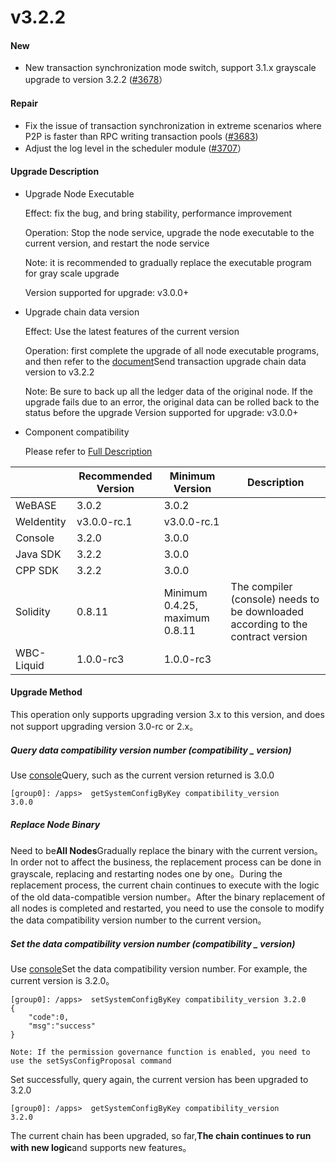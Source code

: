 # v3.2.2

#### New

* New transaction synchronization mode switch, support 3.1.x grayscale upgrade to version 3.2.2 ([#3678](https://github.com/FISCO-BCOS/FISCO-BCOS/pull/3678)）

#### Repair

* Fix the issue of transaction synchronization in extreme scenarios where P2P is faster than RPC writing transaction pools ([#3683](https://github.com/FISCO-BCOS/FISCO-BCOS/pull/3683))
* Adjust the log level in the scheduler module ([#3707](https://github.com/FISCO-BCOS/FISCO-BCOS/pull/3707)）

#### Upgrade Description

* Upgrade Node Executable

  Effect: fix the bug, and bring stability, performance improvement

  Operation: Stop the node service, upgrade the node executable to the current version, and restart the node service

  Note: it is recommended to gradually replace the executable program for gray scale upgrade

  Version supported for upgrade: v3.0.0+

* Upgrade chain data version

  Effect: Use the latest features of the current version

  Operation: first complete the upgrade of all node executable programs, and then refer to the [document](https://fisco-bcos-doc.readthedocs.io/zh_CN/latest/docs/introduction/change_log/3_2_1.html#id5)Send transaction upgrade chain data version to v3.2.2

  Note: Be sure to back up all the ledger data of the original node. If the upgrade fails due to an error, the original data can be rolled back to the status before the upgrade
  Version supported for upgrade: v3.0.0+

* Component compatibility

  Please refer to [Full Description](https://fisco-bcos-documentation.readthedocs.io/zh_CN/latest/docs/compatibility.html#fisco-bcos-v3-2-2)

|            | Recommended Version| Minimum Version| Description|
|------------|-------------|--------------------------|------------------------------------|
| WeBASE     | 3.0.2       | 3.0.2                    |                                    |
| WeIdentity | v3.0.0-rc.1 | v3.0.0-rc.1              |                                    |
| Console    | 3.2.0       | 3.0.0                    |                                    |
| Java SDK   | 3.2.2       | 3.0.0                    |                                    |
| CPP SDK    | 3.2.2       | 3.0.0                    |                                    |
| Solidity   | 0.8.11      | Minimum 0.4.25, maximum 0.8.11| The compiler (console) needs to be downloaded according to the contract version|
| WBC-Liquid | 1.0.0-rc3   | 1.0.0-rc3                |                                    |

#### Upgrade Method

This operation only supports upgrading version 3.x to this version, and does not support upgrading version 3.0-rc or 2.x。

##### Query data compatibility version number (compatibility _ version)

Use [console](https://fisco-bcos-doc.readthedocs.io/zh_CN/latest/docs/operation_and_maintenance/console/console_commands.html#getsystemconfigbykey)Query, such as the current version returned is 3.0.0

``` 
[group0]: /apps>  getSystemConfigByKey compatibility_version
3.0.0
```

##### Replace Node Binary

Need to be**All Nodes**Gradually replace the binary with the current version。In order not to affect the business, the replacement process can be done in grayscale, replacing and restarting nodes one by one。During the replacement process, the current chain continues to execute with the logic of the old data-compatible version number。After the binary replacement of all nodes is completed and restarted, you need to use the console to modify the data compatibility version number to the current version。

##### Set the data compatibility version number (compatibility _ version)

Use [console](https://fisco-bcos-doc.readthedocs.io/zh_CN/latest/docs/operation_and_maintenance/console/console_commands.html#setsystemconfigbykey)Set the data compatibility version number. For example, the current version is 3.2.0。

```
[group0]: /apps>  setSystemConfigByKey compatibility_version 3.2.0
{
    "code":0,
    "msg":"success"
}

Note: If the permission governance function is enabled, you need to use the setSysConfigProposal command
```

Set successfully, query again, the current version has been upgraded to 3.2.0

``` 
[group0]: /apps>  getSystemConfigByKey compatibility_version
3.2.0
```

The current chain has been upgraded, so far,**The chain continues to run with new logic**and supports new features。

